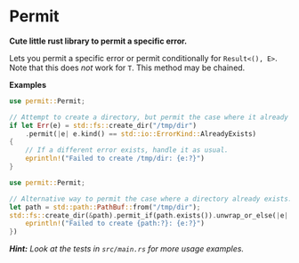 # Permit

**Cute little rust library to permit a specific error.**

Lets you permit a specific error or permit conditionally for `Result<(), E>`.
Note that this does *not* work for `T`. This method may be chained.

**Examples**
```rust
use permit::Permit;

// Attempt to create a directory, but permit the case where it already exists.
if let Err(e) = std::fs::create_dir("/tmp/dir")
    .permit(|e| e.kind() == std::io::ErrorKind::AlreadyExists)
{
    // If a different error exists, handle it as usual.
    eprintln!("Failed to create /tmp/dir: {e:?}")
}
```

```rust
use permit::Permit;

// Alternative way to permit the case where a directory already exists.
let path = std::path::PathBuf::from("/tmp/dir");
std::fs::create_dir(&path).permit_if(path.exists()).unwrap_or_else(|e| {
    eprintln!("Failed to create {path:?}: {e:?}")
})
```

***Hint:** Look at the tests in `src/main.rs` for more usage examples.*
